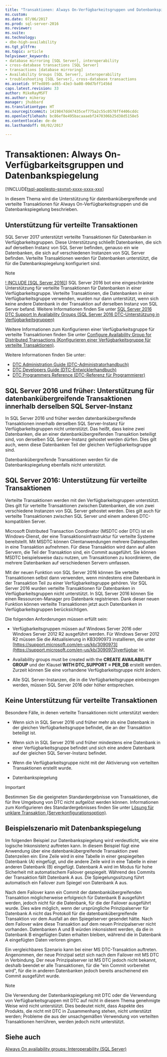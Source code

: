 ```yaml
---
title: "Transaktionen: Always On-Verfügbarkeitsgruppen und Datenbankspiegelung | Microsoft-Dokumentation"
ms.custom: 
ms.date: 07/06/2017
ms.prod: sql-server-2016
ms.reviewer: 
ms.suite: 
ms.technology:
- dbe-high-availability
ms.tgt_pltfrm: 
ms.topic: article
helpviewer_keywords:
- database mirroring [SQL Server], interoperability
- cross-database transactions [SQL Server]
- transactions [database mirroring]
- Availability Groups [SQL Server], interoperability
- troubleshooting [SQL Server], cross-database transactions
ms.assetid: 9f7ed895-ad65-43e3-ba08-00d7bff1456d
caps.latest.revision: 33
author: MikeRayMSFT
ms.author: mikeray
manager: jhubbard
ms.translationtype: HT
ms.sourcegitcommit: 1419847dd47435cef775a2c55c0578ff4406cddc
ms.openlocfilehash: bc86ef8e495bacaaaebf2470306b25d38d5158e5
ms.contentlocale: de-de
ms.lasthandoff: 08/02/2017

---
```

# <a name="transactions---availability-groups-and-database-mirroring"></a>Transaktionen: Always On-Verfügbarkeitsgruppen und Datenbankspiegelung
[!INCLUDE[tsql-appliesto-ssvnxt-xxxx-xxxx-xxx](../../../includes/tsql-appliesto-ssvnxt-xxxx-xxxx-xxx.md)]

In diesem Thema wird die Unterstützung für datenbankübergreifende und verteilte Transaktionen für Always On-Verfügbarkeitsgruppen und die Datenbankspiegelung beschrieben.  

## <a name="support-for-distributed-transactions"></a>Unterstützung für verteilte Transaktionen

SQL Server 2017 unterstützt verteilte Transaktionen für Datenbanken in Verfügbarkeitsgruppen. Diese Unterstützung schließt Datenbanken, die sich auf derselben Instanz von SQL Server befinden, genauso ein wie Datenbanken, die sich auf verschiedenen Instanzen von SQL Server befinden. Verteilte Transaktionen werden für Datenbanken unterstützt, die für die Datenbankspiegelung konfiguriert sind.

>[!NOTE]
>[! INCLUDE [SQL Server 2016]](../../../includes/sssql15-md.md)] SQL Server 2016 bot eine eingeschränkte Unterstützung für verteilte Transaktionen für Datenbanken in einer Verfügbarkeitsgruppe. Verteilte Transaktionen, die Datenbanken in einer Verfügbarkeitsgruppe verwenden, wurden nur dann unterstützt, wenn sich keine andere Datenbank in der Transaktion auf derselben Instanz von SQL Server befand. Weitere Informationen finden Sie unter [SQL Server 2016 DTC Support In Availability Groups (SQL Server 2016 DTC-Unterstützung in Verfügbarkeitsgruppen)](http://blogs.technet.microsoft.com/dataplatform/2016/01/25/sql-server-2016-dtc-support-in-availability-gr)

Weitere Informationen zum Konfigurieren einer Verfügbarkeitsgruppe für verteilte Transaktionen finden Sie unter [Configure Availability Group for Distributed Transactions (Konfigurieren einer Verfügbarkeitsgruppe für verteilte Transaktionen)](configure-availability-group-for-distributed-transactions.md).

Weitere Informationen finden Sie unter:

- [DTC Administration Guide (DTC-Administratorhandbuch)](http://msdn.microsoft.com/library/ms681291.aspx)
- [DTC Developers Guide (DTC-Entwicklerhandbuch)](http://msdn.microsoft.com/library/ms679938.aspx)
- [DTC Programmers Reference (DTC-Referenz für Programmierer)](http://msdn.microsoft.com/library/ms686108.aspx)

## <a name="sql-server-2016-and-before-support-for-cross-database-transactions-within-the-same-sql-server-instance"></a>SQL Server 2016 und früher: Unterstützung für datenbankübergreifende Transaktionen innerhalb derselben SQL Server-Instanz  

In SQL Server 2016 und früher werden datenbankübergreifende Transaktionen innerhalb derselben SQL Server-Instanz für Verfügbarkeitsgruppen nicht unterstützt. Das heißt, dass keine zwei Datenbanken, die an einer datenbankübergreifenden Transaktion beteiligt sind, von derselben SQL Server-Instanz gehostet werden dürfen. Dies gilt auch, wenn diese Datenbanken Teil der gleichen Verfügbarkeitsgruppe sind.  
  
Datenbankübergreifende Transaktionen werden für die Datenbankspiegelung ebenfalls nicht unterstützt.  
  
##  <a name="dtcsupport"></a> SQL Server 2016: Unterstützung für verteilte Transaktionen  
Verteilte Transaktionen werden mit den Verfügbarkeitsgruppen unterstützt. Dies gilt für verteilte Transaktionen zwischen Datenbanken, die von zwei verschiedene Instanzen von SQL Server gehostet werden. Dies gilt auch für verteilte Transaktionen zwischen SQL Server und einem anderen DTC-kompatiblen Server.  
 
Microsoft Distributed Transaction Coordinator (MSDTC oder DTC) ist ein Windows-Dienst, der eine Transaktionsinfrastruktur für verteilte Systeme bereitstellt. Mit MSDTC können Clientanwendungen mehrere Datenquellen in eine Transaktion aufnehmen. Für diese Transaktion wird dann auf allen Servern, die Teil der Transaktion sind, ein Commit ausgeführt. Sie können MSDTC beispielsweise dazu nutzen, um Transaktionen zu koordinieren, die mehrere Datenbanken auf verschiedenen Servern umfassen.

Mit der neuen Funktion von SQL Server 2016 können Sie verteilte Transaktionen selbst dann verwenden, wenn mindestens eine Datenbank in der Transaktion Teil zu einer Verfügbarkeitsgruppe gehören. Vor SQL Server 2016 wurden verteilte Transaktionen für Datenbanken in Verfügbarkeitsgruppen nicht unterstützt. In SQL Server 2016 können Sie einen Ressourcen-Manager pro Datenbank registrieren. Dank dieser neuen Funktion können verteilte Transaktionen jetzt auch Datenbanken in Verfügbarkeitsgruppen berücksichtigen.
  
 Die folgenden Anforderungen müssen erfüllt sein:  
  
-   Verfügbarkeitsgruppen müssen auf Windows Server 2016 oder Windows Server 2012 R2 ausgeführt werden. Für Windows Server 2012 R2 müssen Sie die Aktualisierung in KB3090973 installieren, die unter [https://support.microsoft.com/en-us/kb/3090973](https://support.microsoft.com/en-us/kb/3090973)verfügbar ist.  
  
-   Availability groups must be created with the **CREATE AVAILABILITY GROUP** und der Klausel **WITH DTC_SUPPORT = PER_DB** erstellt werden. Zurzeit können Sie eine vorhandene Verfügbarkeitsgruppe nicht ändern.  

- Alle SQL Server-Instanzen, die in die Verfügbarkeitsgruppe einbezogen werden, müssen SQL Server 2016 oder höher entsprechen.
 
 ## <a name="non-support-for-distributed-transactions"></a>Keine Unterstützung für verteilte Transaktionen
 Besondere Fälle, in denen verteilte Transaktionen nicht unterstützt werden:
 
 - Wenn sich in SQL Server 2016 und früher mehr als eine Datenbank in der gleichen Verfügbarkeitsgruppe befindet, die an der Transaktion beteiligt ist.
 
 - Wenn sich in SQL Server 2016 und früher mindestens eine Datenbank in einer Verfügbarkeitsgruppe befindet und sich eine andere Datenbank auf der gleichen SQL Server-Instanz befindet. 
 
 - Wenn die Verfügbarkeitsgruppe nicht mit der Aktivierung von verteilten Transaktionen erstellt wurde.
 
 - Datenbankspiegelung
 
 > [!IMPORTANT]
 > Bestimmen Sie die geeigneten Standardergebnisse von Transaktionen, die für Ihre Umgebung von DTC nicht aufgelöst werden können.  Informationen zum Konfigurieren des Standardergebnisses finden Sie unter [Lösung für unklare Transaktion (Serverkonfigurationsoption)](../../../database-engine/configure-windows/in-doubt-xact-resolution-server-configuration-option.md).
  
## <a name="example-scenario-with-database-mirroring"></a>Beispielszenario mit Datenbankspiegelung  
 Im folgenden Beispiel zur Datenbankspiegelung wird verdeutlicht, wie eine logische Inkonsistenz auftreten kann. In diesem Beispiel fügt eine Anwendung über eine datenbankübergreifende Transaktion zwei Datenzeilen ein: Eine Zeile wird in eine Tabelle in einer gespiegelten Datenbank (A) eingefügt, und die andere Zeile wird in eine Tabelle in einer anderen Datenbank (B) eingefügt. Datenbank A wird im Modus für hohe Sicherheit mit automatischem Failover gespiegelt. Während des Commits der Transaktion fällt Datenbank A aus. Die Spiegelungssitzung führt automatisch ein Failover zum Spiegel von Datenbank A aus.  
  
 Nach dem Failover kann ein Commit der datenbankübergreifenden Transaktion möglicherweise erfolgreich für Datenbank B ausgeführt werden, jedoch nicht für die Datenbank, für die der Failover ausgeführt wurde. Dies wäre möglich, wenn der ursprüngliche Prinzipalserver für Datenbank A nicht das Protokoll für die datenbankübergreifende Transaktion vor dem Ausfall an den Spiegelserver gesendet hätte. Nach dem Failover wäre diese Transaktion auf dem neuen Prinzipalserver nicht vorhanden. Datenbanken A und B würden inkonsistent werden, da die in Datenbank B eingefügten Daten erhalten bleiben, während die in Datenbank A eingefügten Daten verloren gingen.  
  
 Ein vergleichbares Szenario kann bei einer MS DTC-Transaktion auftreten. Angenommen, der neue Prinzipal setzt sich nach dem Failover mit MS DTC in Verbindung. Der neue Prinzipalserver ist MS DTC jedoch nicht bekannt, deshalb beendet er alle Transaktionen, für die "ein Commit vorbereitet wird", für die in anderen Datenbanken jedoch bereits anscheinend ein Commit ausgeführt wurde.  
  
> [!NOTE]  
>  Die Verwendung der Datenbankspiegelung mit DTC oder die Verwendung von Verfügbarkeitsgruppen mit DTC auf nicht in diesem Thema genehmigte Weise wird nicht unterstützt.  Dies bedeutet nicht, dass Aspekte des Produkts, die nicht mit DTC in Zusammenhang stehen, nicht unterstützt werden; Probleme die aus der unsachgemäßen Verwendung von verteilten Transaktionen herrühren, werden jedoch nicht unterstützt.  
  
## <a name="see-also"></a>Siehe auch  
 [Always On availability groups: Interoperability &#40;SQL Server&#41;](../../../database-engine/availability-groups/windows/always-on-availability-groups-interoperability-sql-server.md)  
  
  

